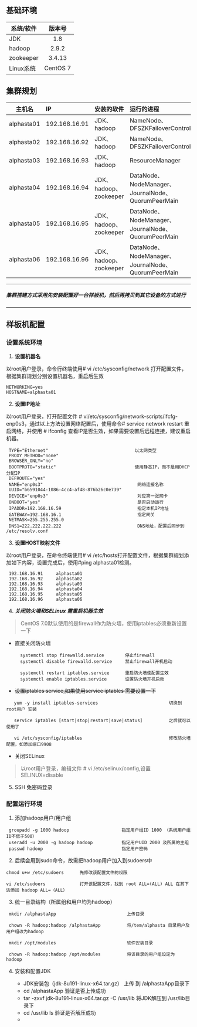 ## 基础环境

系统/软件 | 版本号
-|:-:
JDK | 1.8 
hadoop | 2.9.2
zookeeper | 3.4.13
Linux系统 | CentOS 7

## 集群规划

主机名|IP |安装的软件|运行的进程
-|:-|:-|:-
alphasta01|192.168.16.91|JDK、hadoop|NameNode、DFSZKFailoverController
alphasta02|192.168.16.92|JDK、hadoop|NameNode、DFSZKFailoverController
alphasta03|192.168.16.93|JDK、hadoop|ResourceManager
alphasta04|192.168.16.94|JDK、hadoop、zookeeper|DataNode、NodeManager、JournalNode、QuorumPeerMain
alphasta05|192.168.16.95|JDK、hadoop、zookeeper|DataNode、NodeManager、JournalNode、QuorumPeerMain
alphasta06|192.168.16.96|JDK、hadoop、zookeeper|DataNode、NodeManager、JournalNode、QuorumPeerMain

***
##### 集群搭建方式采用先安装配置好一台样板机，然后再拷贝到其它设备的方式进行
*** 

## 样板机配置

### 设置系统环境

1.   **设置机器名**

   以root用户登录，命令行终端使用# vi /etc/sysconfig/network 打开配置文件，根据集群规划分别设置机器名，重启后生效

```
NETWORKING=yes
HOSTNAME=alphasta01
```

2.   **设置IP地址**

   以root用户登录，打开配置文件 # vi/etc/sysconfig/network-scripts/ifcfg-enp0s3，通过以上方法设置网络配置后，使用命令# service network restart 重启网络，并使用 # ifconfig 查看IP是否生效，如果需要设置后远程连接，建议重启机器。

```
 TYPE="Ethernet"                                 以太网类型
 PROXY_METHOD="none"
 BROWSER_ONLY="no"
 BOOTPROTO="static"                              使用静态IP，而不是用DHCP分配IP
 DEFROUTE="yes"
 NAME="enp0s3"                                    网络连接名称
 UUID="b6591044-1086-4cc4-af48-876b26c0e739"
 DEVICE="enp0s3"                                  对应第一张网卡
 ONBOOT="yes"                                     是否启动运行
 IPADDR=192.168.16.59                             指定本机IP地址
 GATEWAY=192.168.16.1                             指定网关
 NETMASK=255.255.255.0                            
 DNS1=222.222.222.222                             DNS地址，配置后同步到 /etc/resolv.conf
```

3.  **设置HOST映射文件**

   以root用户登录，在命令终端使用# vi /etc/hosts打开配置文件，根据集群规划添加如下内容，设置完成后，使用#ping alphasta01检测。

```   
 192.168.16.91     alphasta01
 192.168.16.92     alphasta02
 192.168.16.93     alphasta03
 192.168.16.94     alphasta04
 192.168.16.95     alphasta05 
 192.168.16.96     alphasta06 
```
4. ***关闭防火墙和SELinux 需重启机器生效***
 
  > CentOS 7.0默认使用的是firewall作为防火墙，使用iptables必须重新设置一下

  - 直接关闭防火墙
    ```
      systemctl stop firewalld.service        停止firewall
      systemctl disable firewalld.service     禁止firewall开机启动

      systemctl restart iptables.service      重启防火墙使配置生效
      systemctl enable iptables.service       设置防火墙开机启动
    ```
   - ~~设置iptables service,如果使用service iptables 需要设置一下~~
 
   ```
      yum -y install iptables-services                           切换到root用户 安装

      service iptables [start|stop|restart|save|status]          之后就可以使用了

      vi /etc/sysconfig/iptables                                 修改防火墙配置，如添加端口9908
   ```


   - 关闭SELinux

  > 以root用户登录，编辑文件 # vi /etc/selinux/config,设置SELINUX=disable
     
5. SSH 免密码登录



### 配置运行环境

 1. 添加hadoop用户/用户组
```
 groupadd -g 1000 hadoop                    指定用户组ID 1000 （系统用户组ID不低于500）
 useradd -u 2000 -g hadoop hadoop           指定用户UID 2000 及所属的主组
 passwd hadoop                              指定用户密码
```

2. 后续会用到sudo命令，故需把hadoop用户加入到sudoers中

```
chmod u+w /etc/sudoers      先修改该配置文件的权限

vi /etc/sudoers             打开该配置文件，找到 root ALL=(ALL) ALL 在其下边添加 hadoop ALL=（ALL）

```

3. 统一目录结构（所属组和用户均为hadoop）

```
 mkdir /alphastaApp                           上传目录

 chown -R hadoop:hadoop /alphastaApp          将/tem/alphasta 目录用户及用户组改为hadoop

 mkdir /opt/modules                           软件安装目录

 chown -R hadoop:hadoop /opt/modules          将该目录的用户组设定为 hadoop
```

4. 安装和配置JDK

   - JDK安装包（jdk-8u191-linux-x64.tar.gz）              上传 到 /alphastaApp目录下
   - cd /alphastaApp                                     验证是否上传成功
   - tar -zxvf jdk-8u191-linux-x64.tar.gz -C /usr/lib    将JDK解压到 /usr/lib目录下
   - cd /usr/lib      ls                                 验证是否解压成功
   - 
